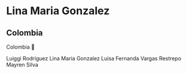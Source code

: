# Lina Maria Gonzalez
## Colombia

Colombia :hugs:

Luiggi Rodríguez
Lina Maria Gonzalez
Luisa Fernanda Vargas Restrepo
Mayren Silva